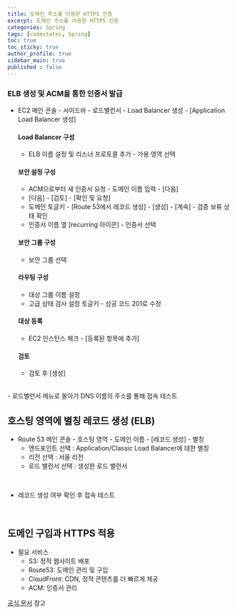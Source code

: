 ```yaml
---
title: 도메인 주소를 이용한 HTTPS 인증
excerpt: 도메인 주소를 이용한 HTTPS 인증
categories: Spring
tags: [codestates, Spring]
toc: true
toc_sticky: true
author_profile: true
sidebar_main: true
published : false
---
```

### ELB 생성 및 ACM을 통한 인증서 발급
- EC2 메인 콘솔 - 사이드바 - 로드밸런서 - Load Balancer 생성 - [Application Load Balancer 생성]
  #### Load Balancer 구성
  - ELB 이름 설정 및 리스너 프로토콜 추가 - 가용 영역 선택 
  #### 보안 설정 구성
  - ACM으로부터 새 인증서 요청 - 도메인 이름 입력 - [다음]
  - [다음] - [검토] - [확인 및 요청]
  - 도메인 토글키 - [Route 53에서 레코드 생성] - [생성] - [계속] - 검증 보류 상태 확인
  - 인증서 이름 옆 [recurring 아이콘] - 인증서 선택
  #### 보안 그룹 구성
  - 보안 그룹 선택
  #### 라우팅 구성
  - 대상 그룹 이름 설정
  - 고급 상태 검사 설정 토글키 - 성공 코드 201로 수정
  #### 대상 등록
  - EC2 인스턴스 체크 - [등록된 항목에 추가]
  #### 검토
  - 검토 후 [생성]
<br>
- 로드밸런서 메뉴로 돌아가 DNS 이름의 주소를 통해 접속 테스트

<br>

## 호스팅 영역에 별칭 레코드 생성 (ELB)
- Route 53 메인 콘솔 - 호스팅 영역 - 도메인 이름 - [레코드 생성] - 별칭 
  - 엔드포인트 선택 : Application/Classic Load Balancer에 대한 별칭
  - 리전 선택 : 서울 리전
  - 로드 밸런서 선택 : 생성한 로드 밸런서
<br>

- 레코드 생성 여부 확인 후 접속 테스트

<br>

## 도메인 구입과 HTTPS 적용
- 필요 서비스
  - S3: 정적 웹사이트 배포
  - Route53: 도메인 관리 및 구입
  - CloudFront: CDN, 정적 콘텐츠를 더 빠르게 제공
  - ACM: 인증서 관리

[공식 문서](https://docs.aws.amazon.com/AmazonS3/latest/userguide/website-hosting-custom-domain-walkthrough.html) 참고